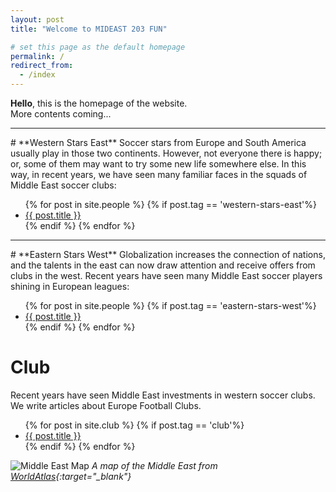 ```yaml
---
layout: post
title: "Welcome to MIDEAST 203 FUN"

# set this page as the default homepage
permalink: /
redirect_from:
  - /index
---
```

**Hello**, this is the homepage of the website.  
More contents coming...

<hr>
# **Western Stars East**
Soccer stars from Europe and South America usually play in those two continents. However, not everyone there is happy; or, some of them may want to try some new life somewhere else. In this way, in recent years, we have seen many familiar faces in the squads of Middle East soccer clubs:
<ul>
  {% for post in site.people %}
    {% if post.tag == 'western-stars-east'%}
      <li>
        <a href="{{site.baseurl}}{{ post.url }}" target="_blank">{{ post.title }}</a>
      </li>
    {% endif %}
  {% endfor %}
</ul>

<hr>
# **Eastern Stars West**
Globalization increases the connection of nations, and the talents in the east can now draw attention and receive offers from clubs in the west. Recent years have seen many Middle East soccer players shining in European leagues:

<ul>
  {% for post in site.people %}
    {% if post.tag == 'eastern-stars-west'%}
      <li>
        <a href="{{site.baseurl}}{{ post.url }}" target="_blank">{{ post.title }}</a>
      </li>
    {% endif %}
  {% endfor %}
</ul>

# **Club**
Recent years have seen Middle East investments in western soccer clubs.
We write articles about Europe Football Clubs. 
<ul>
  {% for post in site.club %}
    {% if post.tag == 'club'%}
      <li>
        <a href="{{site.baseurl}}{{ post.url }}" target="_blank">{{ post.title }}</a>
      </li>
    {% endif %}
  {% endfor %}
</ul>

![Middle East Map]({{site.baseurl}}/images/middle-east_map.jpg)
*A map of the Middle East from [WorldAtlas](https://www.worldatlas.com/articles/which-are-the-middle-eastern-countries.html){:target="_blank"}*
